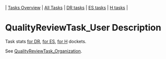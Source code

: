 | [Tasks Overview](tasks-overview.md) | [All Tasks](../alltasks.md) | [DR tasks](../docs-DR/tasklist.md) | [ES tasks](../docs-ES/tasklist.md) | [H tasks](../docs-H/tasklist.md) |

# QualityReviewTask_User Description

Task stats [for DR](../docs-DR/QualityReviewTask_User.md), [for ES](../docs-ES/QualityReviewTask_User.md), [for H](../docs-H/QualityReviewTask_User.md) dockets.

See [QualityReviewTask_Organization](QualityReviewTask_Organization.md).
